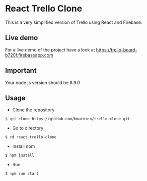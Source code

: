 # React Trello Clone

This is a very simplified version of Trello using React and Firebase.

## Live demo

For a live demo of the project have a look at https://trello-board-b720f.firebaseapp.com

## Important

Your node.js version should be 8.9.0

## Usage

-   Clone the repository

```
$ git clone https://github.com/bmarvinb/trello-clone.git
```

-   Go to directory

```
$ cd react-trello-clone
```

-   Install npm

```
$ npm install
```

-   Run

```
$ npm run start
```
